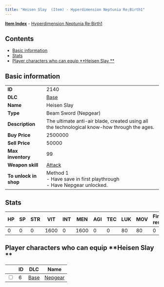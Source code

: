 ```yaml
---
title: "Heisen Slay  (Item) - Hyperdimension Neptunia Re;Birth1"
---
```


[**Item Index**](/neptunia/rb1/item/index.html) - [Hyperdimension Neptunia Re;Birth1](/neptunia/rb1)

## Contents

- [Basic information](#basic-information)
- [Stats](#stats)
- [Player characters who can equip **Heisen Slay **](#player-characters-who-can-equip-heisen-slay)

## Basic information

|   |   |
| -- | -- |
| **ID** | 2140 |
| **DLC** | [Base](/neptunia/rb1/dlc/1-base.html) |
| **Name** | Heisen Slay  |
| **Type** | Beam Sword (Nepgear) |
| **Description** | The ultimate anti-air blade, created using all the technological know-how through the ages. |
| **Buy Price** | 2500000 |
| **Sell Price** | 50000 |
| **Max inventory** | 99 |
| **Weapon skill** | [Attack](/neptunia/rb1/skill/1-1001-attack.html) |
| **To unlock in shop** | Method 1<br />- Have save in first playthrough<br />- Have Nepgear unlocked. |


## Stats

| HP | SP | STR | VIT | INT | MEN | AGI | TEC | LUK | MOV | Fire res. | Ice res. | Wind res. | Lightning res. |
| -- | -- | --- | --- | --- | --- | --- | --- | --- | --- | --------- | -------- | --------- | -------------- |
| 0 | 0 | 0 | 1600 | 0 | 1600 | 0 | 0 | 80 | 80 | 0 | 0 | 0 | 0 |


## Player characters who can equip **Heisen Slay **

|    | ID | DLC | Name |
| -- | -- | --- | ---- |
| <input type="checkbox" id="rb1-player-1-6" class="trackbox" /> | 6 | [Base](/neptunia/rb1/dlc/1-base.html) | [Nepgear](/neptunia/rb1/player/1-6-nepgear.html) |
